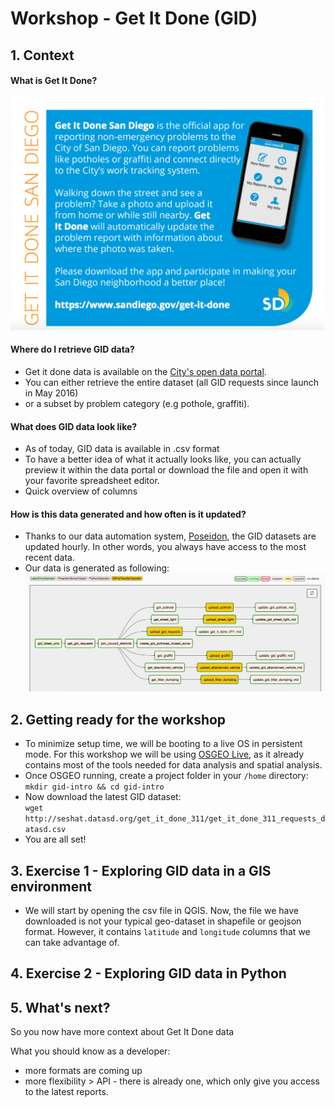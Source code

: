 # Workshop - Get It Done (GID)

## 1. Context
#### What is Get It Done?
![Get It Done](/img/gid-description.png)

#### Where do I retrieve GID data?
- Get it done data is available on the [City's open data portal](https://data.sandiego.gov). 
- You can either retrieve the entire dataset (all GID requests since launch in May 2016) 
- or a subset by problem category (e.g pothole, graffiti).

#### What does GID data look like?
- As of today, GID data is available in .csv format
- To have a better idea of what it actually looks like, you can actually preview it within the data portal or download the file and open it with your favorite spreadsheet editor.
- Quick overview of  columns

#### How is this data generated and how often is it updated?
- Thanks to our data automation system, [Poseidon](https://data.sandiego.gov/stories/why-data-automation-matters-data-portals/), the GID datasets are updated hourly. In other words, you always have access to the most recent data.
- Our data is generated as following:
![GID workflow](/img/poseidon.png)

## 2. Getting ready for the workshop
- To minimize setup time, we will be booting to a live OS in persistent mode. For this workshop we will be using [OSGEO Live](https://live.osgeo.org/en/index.html), as it already contains most of the tools needed for data analysis and spatial analysis. 
- Once OSGEO running, create a project folder in your `/home` directory:	
`mkdir gid-intro && cd gid-intro`
- Now download the latest GID dataset:	
`wget http://seshat.datasd.org/get_it_done_311/get_it_done_311_requests_datasd.csv`
- You are all set!

## 3. Exercise 1 -  Exploring GID data in a GIS environment
- We will start by opening the csv file in QGIS. Now, the file we have downloaded is not your typical geo-dataset in shapefile or geojson format. However, it contains `latitude` and `longitude` columns that we can take advantage of.

## 4. Exercise 2 - Exploring GID data in Python

## 5. What's next?
So you now have more context about Get It Done data 

What you should know as a developer:
- more formats are coming up
- more flexibility > API - there is already one, which only give you access to the latest reports.

